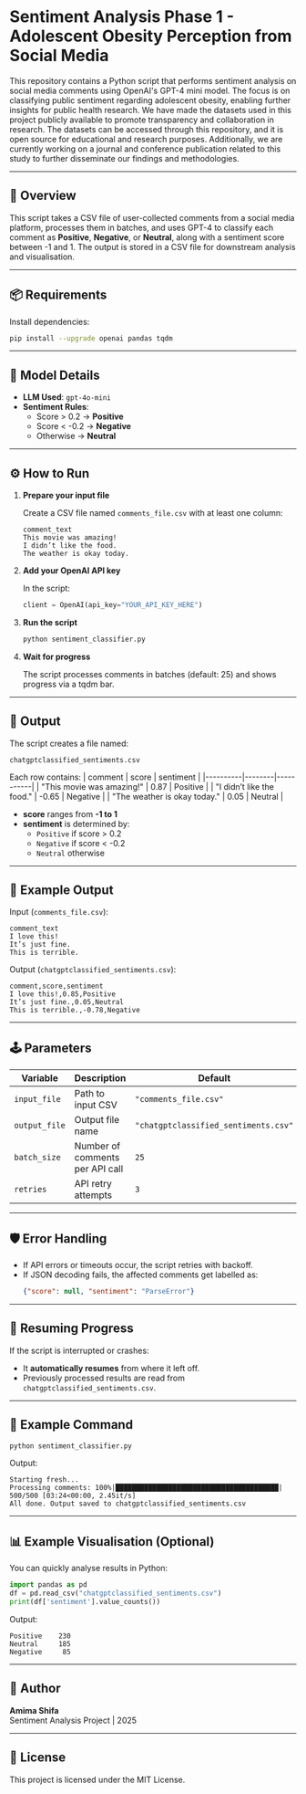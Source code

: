 # Sentiment Analysis Phase 1 - Adolescent Obesity Perception from Social Media

This repository contains a Python script that performs sentiment analysis on social media comments using OpenAI's GPT-4 mini model. The focus is on classifying public sentiment regarding adolescent obesity, enabling further insights for public health research.
We have made the datasets used in this project publicly available to promote transparency and collaboration in research. The datasets can be accessed through this repository, and it is open source for educational and research purposes.
Additionally, we are currently working on a journal and conference publication related to this study to further disseminate our findings and methodologies.

---

## 📌 Overview

This script takes a CSV file of user-collected comments from a social media platform, processes them in batches, and uses GPT-4 to classify each comment as **Positive**, **Negative**, or **Neutral**, along with a sentiment score between -1 and 1. The output is stored in a CSV file for downstream analysis and visualisation.

---

## 📦 Requirements

Install dependencies:

```bash
pip install --upgrade openai pandas tqdm
```

---

## 🧠 Model Details

- **LLM Used**: `gpt-4o-mini`
- **Sentiment Rules**:
  - Score > 0.2 → **Positive**
  - Score < -0.2 → **Negative**
  - Otherwise → **Neutral**


---

## ⚙️ How to Run

1. **Prepare your input file**

   Create a CSV file named `comments_file.csv` with at least one column:
   ```csv
   comment_text
   This movie was amazing!
   I didn’t like the food.
   The weather is okay today.
   ```

2. **Add your OpenAI API key**

   In the script:
   ```python
   client = OpenAI(api_key="YOUR_API_KEY_HERE")
   ```

3. **Run the script**

   ```bash
   python sentiment_classifier.py
   ```

4. **Wait for progress**

   The script processes comments in batches (default: 25) and shows progress via a tqdm bar.

---

## 🧩 Output

The script creates a file named:

```
chatgptclassified_sentiments.csv
```

Each row contains:
| comment | score | sentiment |
|----------|--------|-----------|
| "This movie was amazing!" | 0.87 | Positive |
| "I didn’t like the food." | -0.65 | Negative |
| "The weather is okay today." | 0.05 | Neutral |

- **score** ranges from **-1 to 1**  
- **sentiment** is determined by:  
  - `Positive` if score > 0.2  
  - `Negative` if score < -0.2  
  - `Neutral` otherwise  

---

## 🧰 Example Output

Input (`comments_file.csv`):

```csv
comment_text
I love this!
It’s just fine.
This is terrible.
```

Output (`chatgptclassified_sentiments.csv`):

```csv
comment,score,sentiment
I love this!,0.85,Positive
It’s just fine.,0.05,Neutral
This is terrible.,-0.78,Negative
```

---

## 🕹️ Parameters

| Variable | Description | Default |
|-----------|--------------|----------|
| `input_file` | Path to input CSV | `"comments_file.csv"` |
| `output_file` | Output file name | `"chatgptclassified_sentiments.csv"` |
| `batch_size` | Number of comments per API call | `25` |
| `retries` | API retry attempts | `3` |

---

## 🛡️ Error Handling

- If API errors or timeouts occur, the script retries with backoff.  
- If JSON decoding fails, the affected comments get labelled as:
  ```json
  {"score": null, "sentiment": "ParseError"}
  ```

---

## 💾 Resuming Progress

If the script is interrupted or crashes:
- It **automatically resumes** from where it left off.
- Previously processed results are read from `chatgptclassified_sentiments.csv`.

---

## 📝 Example Command

```bash
python sentiment_classifier.py
```

Output:

```
Starting fresh...
Processing comments: 100%|████████████████████████████████████████| 500/500 [03:24<00:00, 2.45it/s]
All done. Output saved to chatgptclassified_sentiments.csv
```

---

## 📊 Example Visualisation (Optional)

You can quickly analyse results in Python:

```python
import pandas as pd
df = pd.read_csv("chatgptclassified_sentiments.csv")
print(df['sentiment'].value_counts())
```

Output:
```
Positive    230
Neutral     185
Negative     85
```

---

## 🧩 Author

**Amima Shifa**  
Sentiment Analysis Project | 2025

---

## 🪪 License

This project is licensed under the MIT License.
